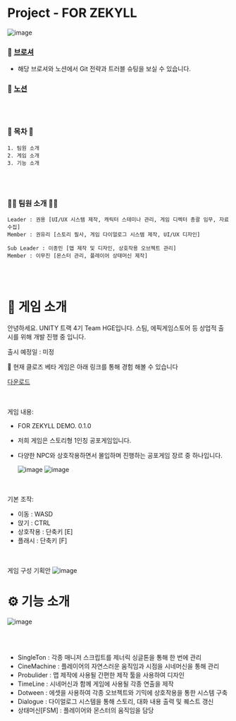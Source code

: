 # Project - FOR ZEKYLL

![image](https://github.com/user-attachments/assets/ab4b8a21-93c8-4549-a1a5-6d2264912aaa)

### 🔗 [브로셔](https://teamsparta.notion.site/FOR-ZEKYLL-22402ba20c4143c5966768b2e844a02b)
- 해당 브로셔와 노션에서 Git 전략과 트러블 슈팅을 보실 수 있습니다.
### 🔗 [노션](https://teamsparta.notion.site/Team-HGE-5e6f4bec6bd840749f195ea1d84e8dd7)

<br/><br/>
### 🚀 목차 🚀
```
1. 팀원 소개
2. 게임 소개
3. 기능 소개
```

<br/><br/>
### 👩‍💻 팀원 소개 👩‍💻
```
Leader : 권용 [UI/UX 시스템 제작, 캐릭터 스테미나 관리, 게임 디렉터 총괄 임무, 자료 수집]
Member : 권유리 [스토리 필사, 게임 다이얼로그 시스템 제작, UI/UX 디자인]

Sub Leader : 이종민 [맵 제작 및 디자인, 상호작용 오브젝트 관리]
Member : 이무진 [몬스터 관리, 플레이어 상태머신 제작]
```

<br/><br/>
# 📱 게임 소개
안녕하세요. UNITY 트랙 4기 Team HGE입니다.
스팀, 에픽게임스토어 등 상업적 출시를 위해 개발 진행 중 입니다.

출시 예정일 : 미정

🛒 현재 클로즈 베타 게임은 아래 링크를 통해 경험 해볼 수 있습니다

[다운로드](https://clofluv.tistory.com/32)

<br/><br/>
게임 내용:
- FOR ZEKYLL DEMO. 0.1.0
- 저희 게임은 스토리형 1인칭 공포게임입니다.
- 다양한 NPC와 상호작용하면서 몰입하며 진행하는 공포게임 장르 중 하나입니다.
  
  ![image](https://github.com/user-attachments/assets/b25ef452-8002-4999-bce0-1270b7c4306c)
  ![image](https://github.com/user-attachments/assets/c0c2232c-d85f-4334-809f-76c4cad8fac3)

<br/><br/>
기본 조작:
- 이동 : WASD
- 앉기 : CTRL
- 상호작용 : 단축키 [E]
- 플래시 : 단축키 [F]
  
<br/><br/>
게임 구성 기획안
![image](https://github.com/user-attachments/assets/2458e983-9e6f-4dd8-aa60-39edf8d4b1e8)

# ⚙️ 기능 소개
![image](https://github.com/user-attachments/assets/d7a44287-c8f2-44e7-b5ff-005abdfa167c)

<br/><br/>
- SingleTon : 각종 매니저 스크립트를 제너릭 싱글톤을 통해 한 번에 관리
- CineMachine : 플레이어의 자연스러운 움직임과 시점을 시네머신을 통해 관리
- Probulider : 맵 제작에 사용될 간편한 제작 툴을 사용하여 디자인
- TimeLine : 시네머신과 함께 게임에 사용될 각종 연출을 제작
- Dotween : 에셋을 사용하여 각종 오브젝트와 기믹에 상호작용을 통한 시스템 구축
- Dialogue : 다이얼로그 시스템을 통해 스토리, 대화 내용 출력 및 퀘스트 갱신
- 상태머신[FSM] : 플레이어와 몬스터의 움직임을 담당
